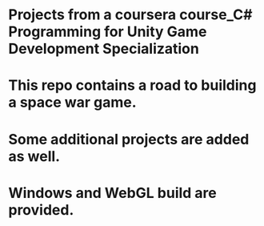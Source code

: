 # Projects from a coursera course_C# Programming for Unity Game Development Specialization

# This repo contains a road to building a space war game. 
# Some additional projects are added as well.
# Windows and WebGL build are provided.

